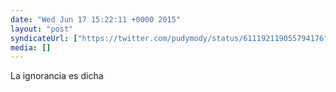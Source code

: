 ```yaml
---
date: "Wed Jun 17 15:22:11 +0000 2015"
layout: "post"
syndicateUrl: ["https://twitter.com/pudymody/status/611192119055794176"]
media: []
---
```

La ignorancia es dicha
